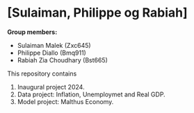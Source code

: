 # \[Sulaiman, Philippe og Rabiah\]

**Group members:**
- Sulaiman Malek (Zxc645)
- Philippe Diallo (Bmq911)
- Rabiah Zia Choudhary (Bst665)


This repository contains  
1. Inaugural project 2024. 
2. Data project: Inflation, Unemploymet and Real GDP.
3. Model project: Malthus Economy. 

